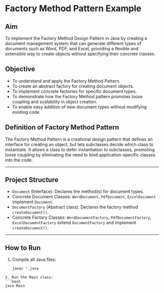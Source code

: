 # Factory Method Pattern Example

## Aim
To implement the Factory Method Design Pattern in Java by creating a document management system that can generate different types of documents such as Word, PDF, and Excel, providing a flexible and extensible way to create objects without specifying their concrete classes.

## Objective
- To understand and apply the Factory Method Pattern.
- To create an abstract factory for creating document objects.
- To implement concrete factories for specific document types.
- To demonstrate how the Factory Method pattern promotes loose coupling and scalability in object creation.
- To enable easy addition of new document types without modifying existing code.

## Definition of Factory Method Pattern
The Factory Method Pattern is a creational design pattern that defines an interface for creating an object, but lets subclasses decide which class to instantiate. It allows a class to defer instantiation to subclasses, promoting loose coupling by eliminating the need to bind application-specific classes into the code.

---

## Project Structure
- `Document` (Interface): Declares the method(s) for document types.
- Concrete Document Classes: `WordDocument`, `PdfDocument`, `ExcelDocument` implement `Document`.
- `DocumentFactory` (Abstract class): Declares the factory method `createDocument()`.
- Concrete Factory Classes: `WordDocumentFactory`, `PdfDocumentFactory`, `ExcelDocumentFactory` extend `DocumentFactory` and implement `createDocument()`.

---

## How to Run
1. Compile all Java files:
   ```bash
   javac *.java
```
2. Run the Main class:
```bash
java Main

